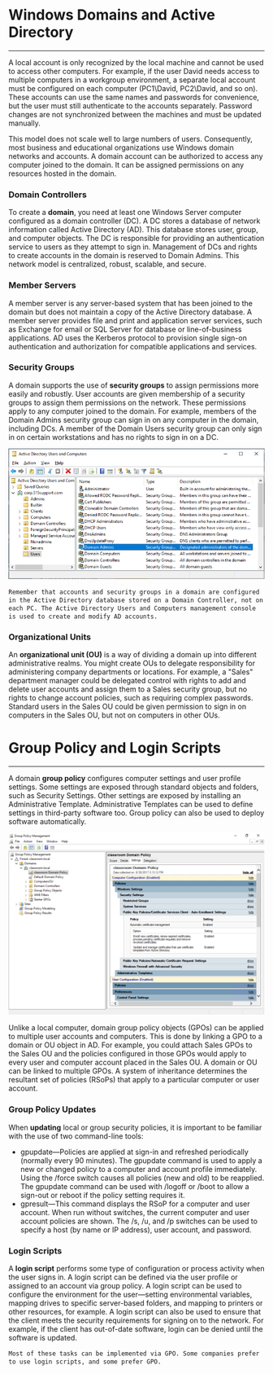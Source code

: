 
# Windows Domains and Active Directory
----


A local account is only recognized by the local machine and cannot be used to access other computers. For example, if the user David needs access to multiple computers in a workgroup environment, a separate local account must be configured on each computer (PC1\David, PC2\David, and so on). These accounts can use the same names and passwords for convenience, but the user must still authenticate to the accounts separately. Password changes are not synchronized between the machines and must be updated manually.

This model does not scale well to large numbers of users. Consequently, most business and educational organizations use Windows domain networks and accounts. A domain account can be authorized to access any computer joined to the domain. It can be assigned permissions on any resources hosted in the domain. 

### Domain Controllers

To create a **domain**, you need at least one Windows Server computer configured as a domain controller (DC). A DC stores a database of network information called Active Directory (AD). This database stores user, group, and computer objects. The DC is responsible for providing an authentication service to users as they attempt to sign in. Management of DCs and rights to create accounts in the domain is reserved to Domain Admins. This network model is centralized, robust, scalable, and secure.

### Member Servers

A member server is any server-based system that has been joined to the domain but does not maintain a copy of the Active Directory database. A member server provides file and print and application server services, such as Exchange for email or SQL Server for database or line-of-business applications. AD uses the Kerberos protocol to provision single sign-on authentication and authorization for compatible applications and services.

### Security Groups

A domain supports the use of **security groups** to assign permissions more easily and robustly. User accounts are given membership of a security groups to assign them permissions on the network. These permissions apply to any computer joined to the domain. For example, members of the Domain Admins security group can sign in on any computer in the domain, including DCs. A member of the Domain Users security group can only sign in on certain workstations and has no rights to sign in on a DC.

![](Meta/Pasted%20image%2020231021113314.png)

	Remember that accounts and security groups in a domain are configured in the Active Directory database stored on a Domain Controller, not on each PC. The Active Directory Users and Computers management console is used to create and modify AD accounts.
### Organizational Units

An **organizational unit (OU)** is a way of dividing a domain up into different administrative realms. You might create OUs to delegate responsibility for administering company departments or locations. For example, a "Sales" department manager could be delegated control with rights to add and delete user accounts and assign them to a Sales security group, but no rights to change account policies, such as requiring complex passwords. Standard users in the Sales OU could be given permission to sign in on computers in the Sales OU, but not on computers in other OUs.


# Group Policy and Login Scripts
----

A domain **group policy** configures computer settings and user profile settings. Some settings are exposed through standard objects and folders, such as Security Settings. Other settings are exposed by installing an Administrative Template. Administrative Templates can be used to define settings in third-party software too. Group policy can also be used to deploy software automatically.

![](Meta/Pasted%20image%2020231021113405.png)

Unlike a local computer, domain group policy objects (GPOs) can be applied to multiple user accounts and computers. This is done by linking a GPO to a domain or OU object in AD. For example, you could attach Sales GPOs to the Sales OU and the policies configured in those GPOs would apply to every user and computer account placed in the Sales OU. A domain or OU can be linked to multiple GPOs. A system of inheritance determines the resultant set of policies (RSoPs) that apply to a particular computer or user account.

### Group Policy Updates

When **updating** local or group security policies, it is important to be familiar with the use of two command-line tools:

- gpupdate—Policies are applied at sign-in and refreshed periodically (normally every 90 minutes). The gpupdate command is used to apply a new or changed policy to a computer and account profile immediately. Using the /force switch causes all policies (new and old) to be reapplied. The gpupdate command can be used with /logoff or /boot to allow a sign-out or reboot if the policy setting requires it.
- gpresult—This command displays the RSoP for a computer and user account. When run without switches, the current computer and user account policies are shown. The /s, /u, and /p switches can be used to specify a host (by name or IP address), user account, and password.

### Login Scripts

A **login script** performs some type of configuration or process activity when the user signs in. A login script can be defined via the user profile or assigned to an account via group policy. A login script can be used to configure the environment for the user—setting environmental variables, mapping drives to specific server-based folders, and mapping to printers or other resources, for example. A login script can also be used to ensure that the client meets the security requirements for signing on to the network. For example, if the client has out-of-date software, login can be denied until the software is updated.

	Most of these tasks can be implemented via GPO. Some companies prefer to use login scripts, and some prefer GPO.


